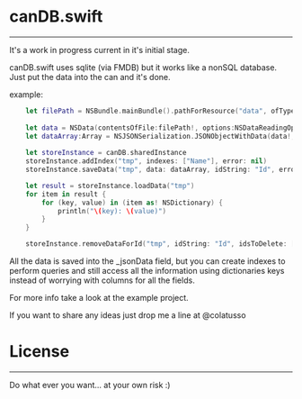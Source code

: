 # canDB.swift
--------------

It's a work in progress current in it's initial stage.

canDB.swift uses sqlite (via FMDB) but it works like a nonSQL database.
Just put the data into the can and it's done.

example:

```swift
    let filePath = NSBundle.mainBundle().pathForResource("data", ofType:"json")
 
    let data = NSData(contentsOfFile:filePath!, options:NSDataReadingOptions.DataReadingUncached, error:nil)
    let dataArray:Array = NSJSONSerialization.JSONObjectWithData(data!, options: NSJSONReadingOptions.allZeros, error: nil) as! Array<Dictionary<String, String>>
    
    let storeInstance = canDB.sharedInstance
    storeInstance.addIndex("tmp", indexes: ["Name"], error: nil)
    storeInstance.saveData("tmp", data: dataArray, idString: "Id", error: nil)

    let result = storeInstance.loadData("tmp")
    for item in result {
        for (key, value) in (item as! NSDictionary) {
            println("\(key): \(value)")
        }
    }

    storeInstance.removeDataForId("tmp", idString: "Id", idsToDelete: ["17", "19"], error: nil)
```

All the data is saved into the _jsonData field, but you can create indexes to perform queries
and still access all the information using dictionaries keys instead of worrying with columns for all the fields.

For more info take a look at the example project.

If you want to share any ideas just drop me a line at @colatusso

# License
--------------
Do what ever you want... at your own risk :)
